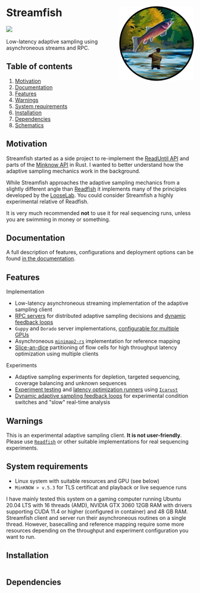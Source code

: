 # Streamfish <a href='https://github.com/esteinig'><img src='docs/logo.png' align="right" height="200" alt="Salmon body-slamming fisherman" /></a>

![](https://img.shields.io/badge/version-0.1.0-black.svg)

Low-latency adaptive sampling using asynchroneous streams and RPC.




## Table of contents

1. [Motivation]()
2. [Documentation]()
3. [Features]()
4. [Warnings]()
5. [System requirements]()
6. [Installation]()
7. [Dependencies]()
8. [Schematics]()

## Motivation

Streamfish started as a side project to re-implement the [ReadUntil API](https://github.com/nanoporetech/read_until_api) and parts of the [Minknow API](https://github.com/nanoporetech/minknow_api/tree/master/proto/minknow_api) in Rust. I wanted to better understand how the adaptive sampling mechanics work in the background. 

While Streamfish approaches the adaptive sampling mechanics from a slightly different angle than [Readfish](https://github.com/LooseLab/Readfish) it implements many of the principles developed by the [LooseLab](https://github.com/LooseLab). You could consider Streamfish a highly experimental relative of Readfish.

It is very much recommended **not** to use it for real sequencing runs, unless you are swimming in money or something.

## Documentation

A full description of features, configurations and deployment options can be found [in the documentation]().

## Features

Implementation

* Low-latency asynchroneous streaming implementation of the adaptive sampling client
* [RPC servers]() for distributed adaptive sampling decisions and [dynamic feedback loops]()
* `Guppy` and `Dorado` server implementations, [configurable for multiple GPUs]()
* Asynchroneous [`minimap2-rs`]() implementation for reference mapping
* [Slice-an-dice]() partitioning of flow cells for high throughput latency optimization using multiple clients

Experiments

* Adaptive sampling experiments for depletion, targeted sequencing, coverage balancing and unknown sequences
* [Experiment testing]() and [latency optimization runners]() using [`Icarust`](https://github.com/LooseLab/Icarust)
* [Dynamic adaptive sampling feedback loops]() for experimental condition switches and "slow" real-time analysis

## Warnings

This is an experimental adaptive sampling client. **It is not user-friendly**. Please use [`Readfish`](https://github.com/LooseLab/readfish) or other suitable implementations for real sequencing experiments.

## System requirements

* Linux system with suitable resources and GPU (see below)
* `MinKNOW > v.5.3` for TLS certificat and playback or live sequence runs

I have mainly tested this system on a gaming computer running Ubuntu 20.04 LTS with 16 threads (AMD), NVIDIA GTX 3060 12GB RAM with drivers supporting CUDA 11.4 or higher (configured in container) and 48 GB RAM. Streamfish client and server run their asynchroneous routines on a single thread. However, basecalling and reference mapping require some more resources depending on the throughput and experiment configuration you want to run.

## Installation

```

```

## Dependencies

```

```
